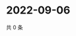# 2022-09-06

共 0 条

<!-- BEGIN WEIBO -->
<!-- 最后更新时间 Tue Sep 06 2022 03:12:58 GMT+0800 (China Standard Time) -->

<!-- END WEIBO -->
